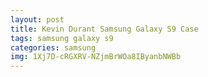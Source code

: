 ```yaml
---
layout: post
title: Kevin Durant Samsung Galaxy S9 Case
tags: samsung galaxy s9
categories: samsung
img: 1Xj7D-cRGXRV-NZjmBrWOa8IByanbNWBb
---
```


